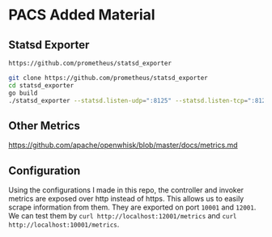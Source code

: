 # PACS Added Material

## Statsd Exporter

```sh
https://github.com/prometheus/statsd_exporter

git clone https://github.com/prometheus/statsd_exporter
cd statsd_exporter
go build
./statsd_exporter --statsd.listen-udp=":8125" --statsd.listen-tcp=":8125"
```

## Other Metrics

https://github.com/apache/openwhisk/blob/master/docs/metrics.md

## Configuration

Using the configurations I made in this repo, the controller and invoker metrics are exposed over http instead of https.
This allows us to easily scrape information from them. They are exported on port `10001` and `12001`.
We can test them by `curl http://localhost:12001/metrics` and `curl http://localhost:10001/metrics`.
